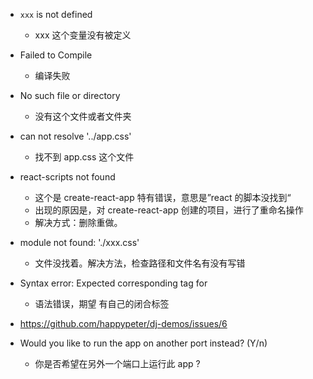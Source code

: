 - `xxx` is not defined
  - xxx 这个变量没有被定义
- Failed to Compile
  - 编译失败
- No such file or directory
  - 没有这个文件或者文件夹
- can not resolve '../app.css'
  - 找不到 app.css 这个文件
- react-scripts not found
  - 这个是 create-react-app 特有错误，意思是”react 的脚本没找到“
  - 出现的原因是，对 create-react-app 创建的项目，进行了重命名操作
  - 解决方式：删除重做。
- module not found: './xxx.css'
  - 文件没找着。解决方法，检查路径和文件名有没有写错
- Syntax error: Expected corresponding tag for <Logo>
  - 语法错误，期望 <Logo> 有自己的闭合标签
- https://github.com/happypeter/dj-demos/issues/6

- Would you like to run the app on another port instead? (Y/n)
  - 你是否希望在另外一个端口上运行此 app ?
